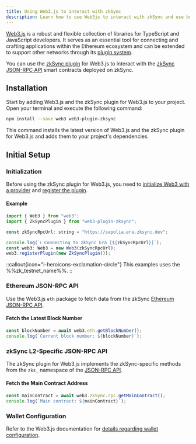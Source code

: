 ```yaml
---
title: Using Web3.js to interact with zkSync
description: Learn how to use Web3js to interact with zkSync and use built-in functions for zkSync-specific JSON RPC methods.
---
```


[Web3.js](https://web3js.org/) is a robust and flexible collection of libraries for TypeScript and JavaScript developers.
It serves as an essential tool for connecting and crafting applications within the Ethereum ecosystem
and can be extended to support other networks through its [plugin system](https://docs.web3js.org/guides/web3_plugin_guide/).

You can use the [zkSync plugin](https://github.com/web3/web3-plugin-zksync) for Web3.js
to interact with the [zkSync JSON-RPC API](https://docs.zksync.io/build/api.html) smart contracts deployed on zkSync.

## Installation

Start by adding Web3.js and the zkSync plugin for Web3.js to your project.
Open your terminal and execute the following command:

```bash
npm install --save web3 web3-plugin-zksync
```

This command installs the latest version of Web3.js and the zkSync plugin for Web3.js and adds them to your project's dependencies.

## Initial Setup

### Initialization

Before using the zkSync plugin for Web3.js, you need to [initialize Web3 with a provider](https://docs.web3js.org/#initialize-web3-with-a-provider)
and [register the plugin](https://docs.web3js.org/guides/web3_plugin_guide/plugin_users#registering-the-plugin).

#### Example

```javascript
import { Web3 } from "web3";
import { ZkSyncPlugin } from "web3-plugin-zksync";

const zkSyncRpcUrl: string = "https://sepolia.era.zksync.dev";

console.log(`📞 Connecting to zkSync Era [${zkSyncRpcUrl}]`);
const web3: Web3 = new Web3(zkSyncRpcUrl);
web3.registerPlugin(new ZkSyncPlugin());
```

::callout{icon="i-heroicons-exclamation-circle"}
This examples uses the %%zk_testnet_name%%.
::

### Ethereum JSON-RPC API

Use the Web3.js `eth` package to fetch data from the zkSync [Ethereum JSON-RPC API](https://docs.zksync.io/build/api-reference/ethereum-rpc).

#### Fetch the Latest Block Number

```javascript
const blockNumber = await web3.eth.getBlockNumber();
console.log(`Current block number: ${blockNumber}`);
```

### zkSync L2-Specific JSON-RPC API

The zkSync plugin for Web3.js implements the zkSync-specific methods
from the `zks_` namespace of the [JSON-RPC API](https://docs.zksync.io/build/api.html#zksync-era-json-rpc-methods).

#### Fetch the Main Contract Address

```javascript
const mainContract = await web3.zkSync.rpc.getMainContract();
console.log(`Main contract: ${mainContract}`);
```

### Wallet Configuration

Refer to the Web3.js documentation for [details regarding wallet configuration](https://docs.web3js.org/#setting-up-a-wallet).
